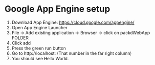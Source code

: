 Google App Engine setup
=======================

1. Download App Engine: https://cloud.google.com/appengine/
2. Open App Engine Launcher
3. File -> Add existing application -> Browser -> click on packdWebApp FOLDER
4. Click add
5. Press the green run button
6. Go to http://localhost:<Port number> (That number in the far right column)
7. You should see Hello World. 